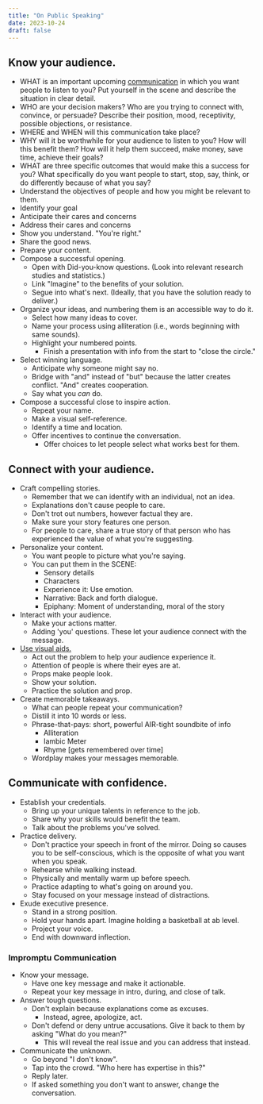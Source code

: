 ```yaml
---
title: "On Public Speaking"
date: 2023-10-24
draft: false
---
```


## Know your audience.

- WHAT is an important upcoming [communication](/communication) in which you want
  people to listen to you? Put yourself in the scene and
  describe the situation in clear detail.
- WHO are your decision makers? Who are you trying to connect
  with, convince, or persuade? Describe their position, mood,
  receptivity, possible objections, or resistance.
- WHERE and WHEN will this communication take place?
- WHY will it be worthwhile for your audience to listen to you?
  How will this benefit them? How will it help them succeed,
  make money, save time, achieve their goals?
- WHAT are three specific outcomes that would make this a
  success for you? What specifically do you want people to
  start, stop, say, think, or do differently because of what you
  say?
- Understand the objectives of people and how you might be relevant to them.
- Identify your goal
- Anticipate their cares and concerns
- Address their cares and concerns
- Show you understand. "You're right."
- Share the good news.
- Prepare your content.
- Compose a successful opening.
    - Open with Did-you-know questions. (Look into relevant research
      studies and statistics.)
    - Link "Imagine" to the benefits of your solution.
    - Segue into what's next. (Ideally, that you have the
      solution ready to deliver.)
- Organize your ideas, and numbering them is an accessible way
  to do it.
    - Select how many ideas to cover.
    - Name your process using alliteration (i.e., words
      beginning with same sounds).
    - Highlight your numbered points.
        - Finish a presentation with info from the start to
          "close the circle."
- Select winning language.
    - Anticipate why someone might say no.
    - Bridge with "and" instead of "but" because the latter
      creates conflict. "And" creates cooperation.
    - Say what you *can* do.
- Compose a successful close to inspire action.
    - Repeat your name.
    - Make a visual self-reference.
    - Identify a time and location.
    - Offer incentives to continue the conversation.
        - Offer choices to let people select what works best for
          them.

## Connect with your audience.
- Craft compelling stories.
    - Remember that we can identify with an individual, not an
      idea.
    - Explanations don't cause people to care.
    - Don't trot out numbers, however factual they are.
    - Make sure your story features one person.
    - For people to care, share a true story of that person who
      has experienced the value of what you're suggesting.
- Personalize your content.
    - You want people to picture what you're saying.
    - You can put them in the SCENE:
        - Sensory details
        - Characters
        - Experience it: Use emotion.
        - Narrative: Back and forth dialogue.
        - Epiphany: Moment of understanding, moral of the story
- Interact with your audience.
    - Make your actions matter.
    - Adding 'you' questions. These let your audience connect
      with the message.
- [Use visual aids.](https://www.youtube.com/watch?v=Iwpi1Lm6dFo)
    - Act out the problem to help your audience experience it.
    - Attention of people is where their eyes are at.
    - Props make people look.
    - Show your solution.
    - Practice the solution and prop.
- Create memorable takeaways.
    - What can people repeat your communication?
    - Distill it into 10 words or less.
    - Phrase-that-pays: short, powerful AIR-tight soundbite of
      info
        - Alliteration
        - Iambic Meter
        - Rhyme [gets remembered over time]
    - Wordplay makes your messages memorable.

## Communicate with confidence.

- Establish your credentials.
    - Bring up your unique talents in reference to the job.
    - Share why your skills would benefit the team.
    - Talk about the problems you've solved.
- Practice delivery.
    - Don't practice your speech in front of the mirror. Doing
      so causes you to be self-conscious, which is the opposite
      of what you want when you speak.
    - Rehearse while walking instead.
    - Physically and mentally warm up before speech.
    - Practice adapting to what's going on around you.
    - Stay focused on your message instead of distractions.
- Exude executive presence.
   - Stand in a strong position.
   - Hold your hands apart. Imagine holding a basketball at ab
     level.
   - Project your voice.
   - End with downward inflection.

### Impromptu Communication
- Know your message.
    - Have one key message and make it actionable.
    - Repeat your key message in intro, during, and close of
      talk.
- Answer tough questions.
    - Don't explain because explanations come as excuses.
        - Instead, agree, apologize, act.
    - Don't defend or deny untrue accusations. Give it back to
      them by asking "What do you mean?"
        - This will reveal the real issue and you can address
          that instead.
- Communicate the unknown.
    - Go beyond "I don't know".
    - Tap into the crowd. "Who here has expertise in this?"
    - Reply later.
    - If asked something you don't want to answer, change the
      conversation.
